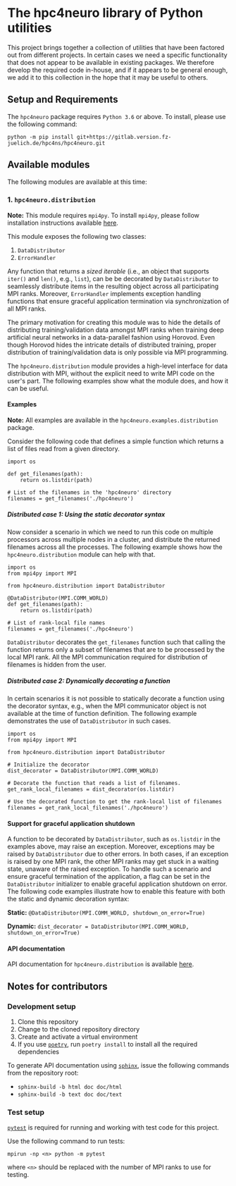 # The hpc4neuro library of Python utilities

This project brings together a collection of utilities that have been factored
out from different projects. In certain cases we need a specific functionality
that does not appear to be available in existing packages. We therefore develop
the required code in-house, and if it appears to be general enough, we add it
to this collection in the hope that it may be useful to others.

## Setup and Requirements

The `hpc4neuro` package requires `Python 3.6` or above. To install, please
use the following command:

```
python -m pip install git+https://gitlab.version.fz-juelich.de/hpc4ns/hpc4neuro.git
```

## Available modules

The following modules are available at this time:

### 1. `hpc4neuro.distribution`

**Note:** This module requires `mpi4py`. To install `mpi4py`, please 
follow installation instructions available 
[here](https://mpi4py.readthedocs.io/en/stable/install.html). 

This module exposes the following two classes:
1.  `DataDistributor`
2.  `ErrorHandler`

Any function that returns a *sized iterable* (i.e., an object that supports `iter()` 
and `len()`, e.g., `list`), can be be decorated by `DataDistributor` to seamlessly 
distribute items in the resulting object across all participating MPI ranks.
Moreover, `ErrorHandler` implements exception handling functions that ensure
graceful application termination via synchronization of all MPI ranks. 

The primary motivation for creating this module was to hide the details of distributing
training/validation data amongst MPI ranks when training deep artificial neural
networks in a data-parallel fashion using Horovod. Even though Horovod hides the
intricate details of distributed training, proper distribution of training/validation
data is only possible via MPI programming.

The `hpc4neuro.distribution` module provides a high-level interface for data distribution
with MPI, without the explicit need to write MPI code on the user's part. The
following examples show what the module does, and how it can be useful.

#### Examples

**Note:** All examples are available in the `hpc4neuro.examples.distribution` package.

Consider the following code that defines a simple function which returns a list of files 
read from a given directory. 

```
import os

def get_filenames(path):
    return os.listdir(path)

# List of the filenames in the 'hpc4neuro' directory
filenames = get_filenames('./hpc4neuro')
```

##### Distributed case 1: Using the static decorator syntax

Now consider a scenario in which we need to run this code on multiple processors across
multiple nodes in a cluster, and distribute the returned filenames across all the processes. 
The following example shows how the `hpc4neuro.distribution` module can help with that.

```
import os
from mpi4py import MPI

from hpc4neuro.distribution import DataDistributor

@DataDistributor(MPI.COMM_WORLD)
def get_filenames(path):
    return os.listdir(path)

# List of rank-local file names
filenames = get_filenames('./hpc4neuro')
```

`DataDistributor` decorates the `get_filenames` function such that calling
the function returns only a subset of filenames that are to be processed by the
local MPI rank. All the MPI communication required for distribution of filenames
is hidden from the user.

##### Distributed case 2: Dynamically decorating a function

In certain scenarios it is not possible to statically decorate a function using
the decorator syntax, e.g., when the MPI communicator object is not available
at the time of function definition. The following example demonstrates the use
of `DataDistributor` in such cases.

```
import os
from mpi4py import MPI

from hpc4neuro.distribution import DataDistributor

# Initialize the decorator
dist_decorator = DataDistributor(MPI.COMM_WORLD)

# Decorate the function that reads a list of filenames.
get_rank_local_filenames = dist_decorator(os.listdir)

# Use the decorated function to get the rank-local list of filenames
filenames = get_rank_local_filenames('./hpc4neuro')
```

#### Support for graceful application shutdown

A function to be decorated by `DataDistributor`, such as `os.listdir` in the examples
above, may raise an exception. Moreover, exceptions may be raised by `DataDistributor`
due to other errors. In both cases, if an exception is raised by one MPI rank, the
other MPI ranks may get stuck in a waiting state, unaware of the raised exception. To
handle such a scenario and ensure graceful termination of the application, a flag can
be set in the `DataDistributor` initializer to enable graceful application shutdown on
error. The following code examples illustrate how to enable this feature with both the
static and dynamic decoration syntax:

**Static:** `@DataDistributor(MPI.COMM_WORLD, shutdown_on_error=True)`

**Dynamic:** `dist_decorator = DataDistributor(MPI.COMM_WORLD, shutdown_on_error=True)`

#### API documentation

API documentation for `hpc4neuro.distribution` is available [here](doc/text/index.txt).

## Notes for contributors

### Development setup

1.  Clone this repository
2.  Change to the cloned repository directory
3.  Create and activate a virtual environment
4.  If you use [`poetry`](https://github.com/sdispater/poetry), run `poetry install` to install 
all the required dependencies

To generate API documentation using [`sphinx`](http://www.sphinx-doc.org/en/master/), issue the following commands 
from the repository root:

*  `sphinx-build -b html doc doc/html`
*  `sphinx-build -b text doc doc/text`

### Test setup

[`pytest`](https://docs.pytest.org/en/latest/) is required for running and working with test code 
for this project.

Use the following command to run tests:

`mpirun -np <n> python -m pytest`

where `<n>` should be replaced with the number of MPI ranks to use for testing.
